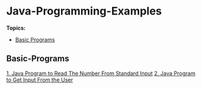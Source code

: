 # Java-Programming-Examples

**Topics:**
- [Basic Programs](#Basic-Programs)


## Basic-Programs
[1. Java Program to Read The Number From Standard Input](Basic%20Programs/src/IntegerInput.java)
[2. Java Program to Get Input From the User](Basic%20Programs/src/InputFromUser.java)